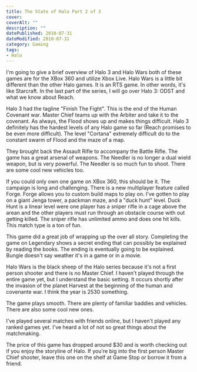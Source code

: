 ```yaml
---
title: The State of Halo Part 2 of 3
cover:
coverAlt: ""
description: ""
datePublished: 2010-07-31
dateModified: 2010-07-31
category: Gaming
tags:
- Halo
---
```


I'm going to give a brief overview of Halo 3 and Halo Wars both of these games are for the XBox 360 and utilize Xbox Live.  Halo Wars is a little bit different than the other Halo games. It is an RTS game. In other words, it's like Starcraft.  In the last part of the series, I will go over Halo 3: ODST and what we know about Reach.


Halo 3 had the tagline "Finish The Fight".  This is the end of the Human Covenant war.  Master Chief teams up with the Arbiter and take it to the covenant.  As always, the Flood shows up and makes things difficult.  Halo 3 definitely has the hardest levels of any Halo game so far (Reach promises to be even more difficult).  The level "Cortana" extremely difficult do to the constant swarm of Flood and the maze of a map.

They brought back the Assault Rifle to accompany the Battle Rifle. The game has a great arsenal of weapons.  The Needler is no longer a dual wield weapon, but is very powerful.  The Needler is so much fun to shoot.  There are some cool new vehicles too.

If you could only own one game on XBox 360, this should be it.  The campaign is long and challenging.  There is a new multiplayer feature called Forge.  Forge allows you to custom build maps to play on.  I've gotten to play on a giant Jenga tower, a packman maze, and a "duck hunt" level.  Duck Hunt is a linear level were one player has a sniper rifle in a cage above the arean and the other players must run through an obstacle course with out getting killed. The sniper rifle has unlimited ammo and does one hit kills. This match type is a ton of fun.

This game did a great job of wrapping up the over all story. Completing the game on Legendary shows a secret ending that can possibly be explained by reading the books. The ending is eventually going to be explained. Bungie doesn't say weather it's in a game or in a movie.

Halo Wars is the black sheep of the Halo series because it's not a first person shooter and there is no Master Chief.  I haven't played through the entire game yet, but I understand the basic setting.  It occurs shortly after the invasion of the planet Harvest at the beginning of the human and covenante war.  I think the year is 2530 something.

The game plays smooth. There are plenty of familiar baddies and vehicles.  There are also some cool new ones.

I've played several matches with friends online, but I haven't played any ranked games yet. I've heard a lot of not so great things about the matchmaking.

The price of this game has dropped around $30 and is worth checking out if you enjoy the storyline of Halo.  If you're big into the first person Master Chief shooter, leave this one on the shelf at Game Stop or borrow it from a friend.
